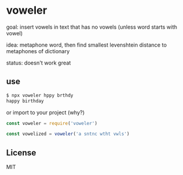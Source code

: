 # voweler

goal: insert vowels in text that has no vowels (unless word starts with vowel)

idea: metaphone word, then find smallest levenshtein distance to metaphones of dictionary

status: doesn't work great

## use
```bash
$ npx voweler hppy brthdy
happy birthday
```

or import to your project (why?)
```javascript
const voweler = require('voweler')

const vowelized = voweler('a sntnc wtht vwls')
```

## License
MIT